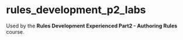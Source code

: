 # rules_development_p2_labs
Used by the **Rules Development Experienced Part2 - Authoring Rules** course. 
